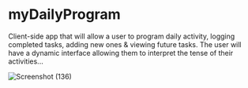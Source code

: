 # myDailyProgram

Client-side app that will allow a user to program daily activity, logging completed tasks, adding new ones &amp; viewing future tasks. The user will have a dynamic interface allowing them to interpret the tense of their activities...

![Screenshot (136)](https://user-images.githubusercontent.com/62162419/96358125-b53fd200-10d1-11eb-833e-b9425d50c74f.png)
